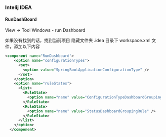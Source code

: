 ### Intelij IDEA

####  RunDashBoard

View -> Tool Windows - run Dashboard

如果没有找到的话，找到当前项目 隐藏文件夹 .idea 目录下 workspace.xml 文件，添加以下内容

```xml
<component name="RunDashboard">
    <option name="configurationTypes">
      <set>
        <option value="SpringBootApplicationConfigurationType" />
      </set>
    </option>
    <option name="ruleStates">
      <list>
        <RuleState>
          <option name="name" value="ConfigurationTypeDashboardGroupingRule" />
        </RuleState>
        <RuleState>
          <option name="name" value="StatusDashboardGroupingRule" />
        </RuleState>
      </list>
    </option>
  </component>
```

